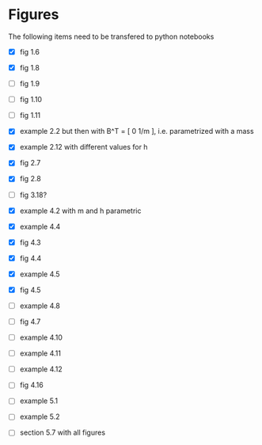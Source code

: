 # Figures
The following items need to be transfered to python notebooks

- [x] fig 1.6
- [x] fig 1.8
- [ ] fig 1.9
- [ ] fig 1.10
- [ ] fig 1.11

- [x] example 2.2 but then with B^T = [ 0  1/m ], i.e. parametrized with a mass
- [x] example 2.12 with different values for h

- [x] fig 2.7
- [x] fig 2.8

- [ ] fig 3.18?

- [x] example 4.2 with m and h parametric
- [x] example 4.4
- [x] fig 4.3
- [x] fig 4.4
- [x] example 4.5
- [x] fig 4.5

- [ ] example 4.8

- [ ] fig 4.7

- [ ] example 4.10
- [ ] example 4.11
- [ ] example 4.12
- [ ] fig 4.16

- [ ] example 5.1
- [ ] example 5.2

- [ ] section 5.7 with all figures
